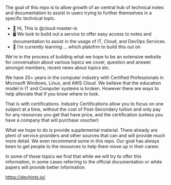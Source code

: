 
The goal of this repo is to allow growth of an central hub of technical notes and documentation to assist in users trying to further themselves in a specific technical topic.  


- 👋 Hi, This is @cloud-master-io
- 🖥️ We look to build out a service to offer easy access to notes and documentation to assist in the usage of IT, Cloud, and DevOps Services.
- 📖 I’m currently learning ... which platofrm to build this out on

We're in the process of building what we hope to be an extensive website for conversation about various topics we cover, question and answer amongst members, recent news about topics etc.

We have 20+ years in the computer industry with Certified Professionals in Microsoft Windows, Linux, and AWS Cloud.  We believe that the education model in IT and Computer systems is broken.  However there are ways to help alleviate that if you know where to look.  

That is with certifications.  Industry Certifications allow you to focus on one subject at a time, without the cost of Post-Secondary tuition and only pay for any resources you get that have price, and the certification (unless you have a company that will purchase voucher)

What we hope to do is provide supplemental material.  There already are plent of service providers and other sources that can and will provide much more detail.  We even recommend some in this repo.  Our goal has always been to get people to the resources to help them move up in their career.  

In some of these topics we find that while we will try to offer this information, in some cases referring to the official documentation or white papers will provide better information.


<!---
cloud-master-io/cloud-master-io is a ✨ special ✨ repository because its `README.md` (this file) appears on your GitHub profile.
You can click the Preview link to take a look at your changes.
--->

https://devhints.io/

